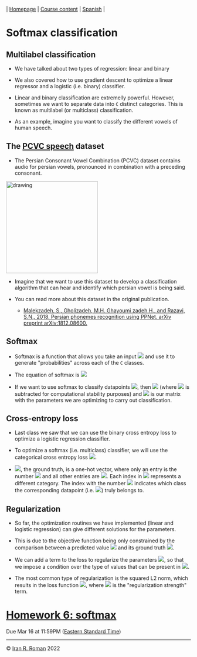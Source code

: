 | [Homepage](https://dl4genaudio.github.io) | [Course content](https://dl4genaudio.github.io/#course-content) | [Spanish](https://dl4genaudio-github-io.translate.goog/softmax/?_x_tr_sl=auto&_x_tr_tl=es&_x_tr_hl=en&_x_tr_pto=wapp) |

# Softmax classification

## Multilabel classification

* We have talked about two types of regression: linear and binary

* We also covered how to use gradient descent to optimize a linear regressor and a logistic (i.e. binary) classifier. 

* Linear and binary classification are extremelly powerful. However, sometimes we want to separate data into `C` distinct categories. This is known as multilabel (or multiclass) classification.

* As an example, imagine you want to classify the different vowels of human speech. 

## The [PCVC speech](https://www.kaggle.com/sabermalek/pcvcspeech) dataset

* The Persian Consonant Vowel Combination (PCVC) dataset contains audio for persian vowels, pronounced in combination with a preceding consonant. 

<img src="https://github.com/smalekz/PCVC/blob/master/Images/PhonemeList.JPG" alt="drawing" width="250"/>

* Imagine that we want to use this dataset to develop a classification algorithm that can hear and identify which persian vowel is being said. 

* You can read more about this dataset in the original publication.
  * [Malekzadeh, S., Gholizadeh, M.H. Ghayoumi zadeh H., and Razavi, S.N., 2018. Persian phonemes recognition using PPNet. arXiv preprint arXiv:1812.08600.](https://arxiv.org/abs/1812.08600)

## Softmax

* Softmax is a function that allows you take an input <img src="https://render.githubusercontent.com/render/math?math=x_i \in \mathbb{R}^{1xD}"> and use it to generate "probabilities" across each of the `C` classes. 

* The equation of softmax is <img src="https://render.githubusercontent.com/render/math?math=softmax(\theta_i) = \frac{e^{\theta_i}}{\sum_je^{\theta_i}} \in \mathbb{R}^{1xC}">

* If we want to use softmax to classify datapoints <img src="https://render.githubusercontent.com/render/math?math=x_i \in \mathbb{R}^{1xD}">, then <img src="https://render.githubusercontent.com/render/math?math=\theta_i = x_iW - max_j(x_iW) \in \mathbb{R}^{1xC}"> (where <img src="https://render.githubusercontent.com/render/math?math=max(x_iW)"> is subtracted for computational stability purposes) and <img src="https://render.githubusercontent.com/render/math?math=W \in \mathbb{R}^{DxC}"> is our matrix with the parameters we are optimizing to carry out classification.

## Cross-entropy loss

* Last class we saw that we can use the binary cross entropy loss to optimize a logistic regression classifier. 

* To optimize a softmax (i.e. multiclass) classifier, we will use the categorical cross entropy loss <img src="https://render.githubusercontent.com/render/math?math=J = -\frac{1}{N}\sum_{i=1}^{N}y_ilog(softmax(\theta_i))">.

* <img src="https://render.githubusercontent.com/render/math?math=y_i \in \mathbb{R}^{1xC}">, the ground truth, is a one-hot vector, where only an entry is the number <img src="https://render.githubusercontent.com/render/math?math=1"> and all other entries are <img src="https://render.githubusercontent.com/render/math?math=0">. Each index in <img src="https://render.githubusercontent.com/render/math?math=y_i"> represents a different category. The index with the number <img src="https://render.githubusercontent.com/render/math?math=1"> indicates which class the corresponding datapoint (i.e. <img src="https://render.githubusercontent.com/render/math?math=x_i">) truly belongs to. 

## Regularization

* So far, the optimization routines we have implemented (linear and logistic regression) can give different solutions for the parameters.

* This is due to the objective function being only constrained by the comparison between a predicted value <img src="https://render.githubusercontent.com/render/math?math=\hat{y}_i"> and its ground truth <img src="https://render.githubusercontent.com/render/math?math=y_i">.

* We can add a term to the loss to regularize the parameters <img src="https://render.githubusercontent.com/render/math?math=W">, so that we impose a condition over the type of values that can be present in <img src="https://render.githubusercontent.com/render/math?math=W">. 

* The most common type of regularization is the squared L2 norm, which results in the loss function <img src="https://render.githubusercontent.com/render/math?math=J = -\frac{1}{N}\sum_{i=1}^{N}ylog(x_iW) %2B \lambda\sum_{d=1}^{D}\sum_{c=1}^{C}W^2">, where <img src="https://render.githubusercontent.com/render/math?math=\lambda"> is the "regularization strength" term.

# [Homework 6: softmax](https://colab.research.google.com/github/dl4genaudio/assignments/blob/main/softmax.ipynb)

Due Mar 16 at 11:59PM ([Eastern Standard Time](https://www.timeanddate.com/time/zones/et))

___

&copy; [Iran R. Roman](https://iranroman.github.io) 2022

